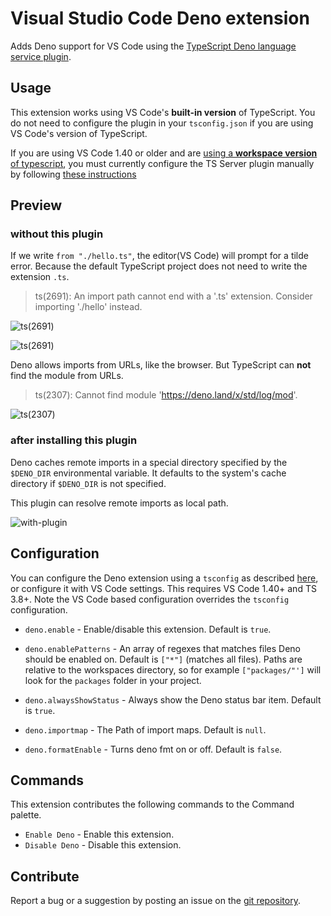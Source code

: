 # Visual Studio Code Deno extension

Adds Deno support for VS Code using the [TypeScript Deno language service
plugin](https://github.com/justjavac/typescript-deno-plugin).

## Usage

This extension works using VS Code's **built-in version** of TypeScript. You do
not need to configure the plugin in your `tsconfig.json` if you are using VS
Code's version of TypeScript.

If you are using VS Code 1.40 or older and are [using a **workspace version** of
typescript](https://code.visualstudio.com/Docs/languages/typescript#_using-newer-typescript-versions),
you must currently configure the TS Server plugin manually by following [these
instructions](https://github.com/justjavac/typescript-deno-plugin#configuration)

## Preview

### without this plugin

If we write `from "./hello.ts"`, the editor(VS Code) will prompt for a tilde
error. Because the default TypeScript project does not need to write the
extension `.ts`.

> ts(2691): An import path cannot end with a '.ts' extension. Consider importing './hello' instead.

![ts(2691)](https://raw.githubusercontent.com/justjavac/vscode-deno/master/images/ts-error-2691-1.png)

![ts(2691)](https://raw.githubusercontent.com/justjavac/vscode-deno/master/images/ts-error-2691-2.png)

Deno allows imports from URLs, like the browser. But TypeScript can **not** find the module from URLs.

> ts(2307): Cannot find module 'https://deno.land/x/std/log/mod'.

![ts(2307)](https://raw.githubusercontent.com/justjavac/vscode-deno/master/images/ts-error-2307.png)

### after installing this plugin

Deno caches remote imports in a special directory specified by the `$DENO_DIR`
environmental variable. It defaults to the system's cache directory if
`$DENO_DIR` is not specified.

This plugin can resolve remote imports as local path.

![with-plugin](https://raw.githubusercontent.com/justjavac/vscode-deno/master/images/with-plugin.png)

## Configuration

You can configure the Deno extension using a `tsconfig` as described
[here](https://github.com/justjavac/typescript-deno-plugin#configuration), or
configure it with VS Code settings. This requires VS Code 1.40+ and TS 3.8+.
Note the VS Code based configuration overrides the `tsconfig` configuration.

- `deno.enable` - Enable/disable this extension. Default is `true`.

- `deno.enablePatterns` - An array of regexes that matches files Deno should be enabled on. Default is `["*"]` (matches all files). Paths are relative to the workspaces directory, so for example `["packages/"']` will look for the `packages` folder in your project.

- `deno.alwaysShowStatus` - Always show the Deno status bar item. Default is `true`.

- `deno.importmap` - The Path of import maps. Default is `null`.

- `deno.formatEnable` - Turns deno fmt on or off. Default is `false`.

## Commands

This extension contributes the following commands to the Command palette.

- `Enable Deno` - Enable this extension.
- `Disable Deno` - Disable this extension.

## Contribute

Report a bug or a suggestion by posting an issue on the [git
repository](https://github.com/denoland/vscode_deno).
